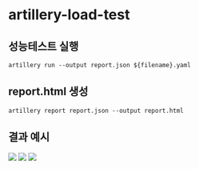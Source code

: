 # artillery-load-test

## 성능테스트 실행
```
artillery run --output report.json ${filename}.yaml
```

## report.html 생성
```
artillery report report.json --output report.html
```

## 결과 예시
![](https://github.com/ohksj77/artillery-load-test/assets/89020004/1e3e1ed8-d4bc-42dc-9d64-d07cf8e99fc5)
![](https://github.com/ohksj77/artillery-load-test/assets/89020004/b79bb837-c352-417e-b1b9-a755efa7026c)
![](https://github.com/ohksj77/artillery-load-test/assets/89020004/0e1f983d-92b6-4d95-87f7-eb0b5a358c4b)
